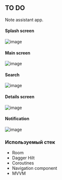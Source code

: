 ## TO DO

Note assistant app.

#### Splash screen
![image](https://user-images.githubusercontent.com/64976256/197333274-34cc34dd-8066-457e-a488-33186cb0ecb4.png)
#### Main screen
![image](https://user-images.githubusercontent.com/64976256/197333217-fb4adcd0-3705-4eb0-9739-0b3913b2da24.png)
#### Search
![image](https://user-images.githubusercontent.com/64976256/197333243-e407d674-4ef7-4126-b0aa-acb490573724.png)
#### Details screen
![image](https://user-images.githubusercontent.com/64976256/197333257-2ff4fc8e-c47d-4c43-a7b3-a5ac52a4779f.png)
#### Notification
![image](https://user-images.githubusercontent.com/64976256/197333338-fb0f8e52-d646-4786-bc93-0f86c10d2235.png)

### Используемый стек
- Room
- Dagger Hilt
- Coroutines
- Navigation component
- MVVM
